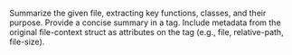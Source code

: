 Summarize the given file, extracting key functions, classes, and their purpose. Provide a concise summary in a <file-summary> tag. Include metadata from the original file-context struct as attributes on the <file-summary> tag (e.g., file, relative-path, file-size).
